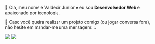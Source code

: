 <p align="left">
  👋 Olá, meu nome é Valdecir Junior e eu sou <strong>Desenvolvedor Web</strong> e apaixonado por tecnologia.<br>
</p>

<p align="left">
💌 Caso você queira realizar um projeto comigo (ou jogar conversa fora), não hesite
em mandar-me uma mensagem: ⤵️
</p>

<p align="left">
<a href="mailto:valdecir.junior@outlook.com" alt="Gmail">
<img src="https://img.shields.io/badge/-valdecir.junior@outlook.com-0078D4?style=flat-square&labelColor=0078D4&logo=microsoft-outlook&logoColor=white&link=valdecir.junior@outlook.com" /></a>
  
<a href="https://www.linkedin.com/in/valdecirjunior" alt="Linkedin">
<img src="https://img.shields.io/badge/-Valdecir%20Junior-blue?style=flat-square&logo=Linkedin&logoColor=white&link=https://www.linkedin.com/in/valdecirjunior" /></a>
 
</p>

<!--<div>
  <a href="https://github.com/valdecirdev">
  <img height="130px" src="https://github-readme-stats.vercel.app/api?username=valdecirdev&show_icons=true&theme=dark&include_all_commits=true&count_private=true"/>
  <img height="130px" src="https://github-readme-stats.vercel.app/api/top-langs/?username=valdecirdev&layout=compact&langs_count=4&theme=dark"/>
  </a>
</div>-->
